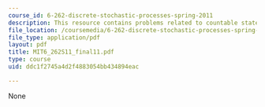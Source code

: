```yaml
---
course_id: 6-262-discrete-stochastic-processes-spring-2011
description: This resource contains problems related to countable state Markov process.
file_location: /coursemedia/6-262-discrete-stochastic-processes-spring-2011/ddc1f2745a4d2f4883054bb434894eac_MIT6_262S11_final11.pdf
file_type: application/pdf
layout: pdf
title: MIT6_262S11_final11.pdf
type: course
uid: ddc1f2745a4d2f4883054bb434894eac

---
```

None